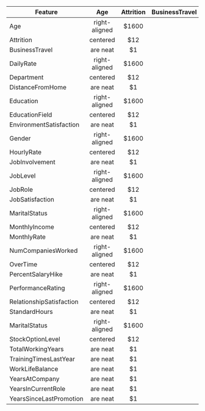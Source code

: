 |Feature         | Age           | Attrition  | BusinessTravel|DailyRate   | 
| ---------------|:-------------:|:----------:|:----------:|-------------:|
| Age                      | right-aligned | $1600      |              |
| Attrition                | centered      |   $12      |              |
| BusinessTravel           | are neat      |    $1      |              |
| DailyRate                | right-aligned | $1600      |              |
| Department               | centered      |   $12      |              |
| DistanceFromHome         | are neat      |    $1      |              |
| Education                | right-aligned | $1600      |              |
| EducationField           | centered      |   $12      |              |
| EnvironmentSatisfaction  | are neat      |    $1      |              |
| Gender                   | right-aligned | $1600      |              |
| HourlyRate               | centered      |   $12      |              |
| JobInvolvement           | are neat      |    $1      |              |
| JobLevel                 | right-aligned | $1600      |              |
| JobRole                  | centered      |   $12      |              |
| JobSatisfaction          | are neat      |    $1      |              |
| MaritalStatus            | right-aligned | $1600      |              |
| MonthlyIncome            | centered      |   $12      |              |
| MonthlyRate              | are neat      |    $1      |              |
| NumCompaniesWorked       | right-aligned | $1600      |              |
| OverTime                 | centered      |   $12      |              |
| PercentSalaryHike        | are neat      |    $1      |              |
| PerformanceRating        | right-aligned | $1600      |              |
| RelationshipSatisfaction | centered      |   $12      |              |
| StandardHours            | are neat      |    $1      |              |
| MaritalStatus            | right-aligned | $1600      |              |
| StockOptionLevel         | centered      |   $12      |              |
| TotalWorkingYears        | are neat      |    $1      |              |
| TrainingTimesLastYear    | are neat      |    $1      |              |
| WorkLifeBalance          | are neat      |    $1      |              |
| YearsAtCompany           | are neat      |    $1      |              |
| YearsInCurrentRole       | are neat      |    $1      |              |
| YearsSinceLastPromotion  | are neat      |    $1      |              |
